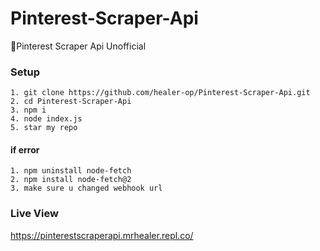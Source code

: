 # Pinterest-Scraper-Api
📌Pinterest Scraper Api Unofficial 


### Setup
```
1. git clone https://github.com/healer-op/Pinterest-Scraper-Api.git
2. cd Pinterest-Scraper-Api
3. npm i
4. node index.js
5. star my repo
```

#### if error
```
1. npm uninstall node-fetch
2. npm install node-fetch@2
3. make sure u changed webhook url
```

### Live View 
https://pinterestscraperapi.mrhealer.repl.co/
